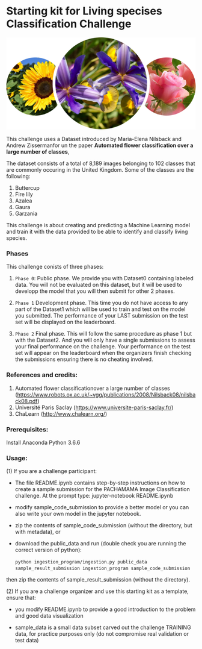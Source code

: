 # Starting kit for Living specises Classification Challenge

![plot](./overview_image.png)

This challenge uses a Dataset introduced by  Maria-Elena Nilsback and Andrew Zissermanfor un the paper **Automated  flower  classification  over  a  large number  of  classes**,  
 
 
The dataset consists of a total of 8,189 images belonging to 102 classes that  are  commonly  occuring  in  the  United  Kingdom. Some of the classes are the following:

1. Buttercup
2. Fire lily
3. Azalea
4. Gaura
5. Garzania

    
This challenge is about creating and predicting a Machine Learning model and train it with the data provided to be able to identify and classify living species.


### Phases
This challenge conists of three phases:  

1. `Phase 0`: 
Public phase. We provide you with Dataset0 containing labeled data. You will not be evaluated on this dataset, but it will be used to developp the model that you will then submit for other 2 phases.

1. `Phase 1`
Development phase. This time you do not have access to any part of the Dataset1 which will be used to train and test on the model you submitted. The performance of your LAST submission on the test set will be displayed on the leaderboard.

2. `Phase 2`
Final phase. This will follow the same procedure as phase 1 but with the Dataset2. And you will only have a single submissions to assess your final performance on the challenge.
Your performance on the test set will appear on the leaderboard when the organizers finish checking the submissions ensuring there is no cheating involved. 
    
    

### References and credits: 

 
1. Automated  flower  classificationover  a  large  number  of  classes (https://www.robots.ox.ac.uk/~vgg/publications/2008/Nilsback08/nilsback08.pdf)       
2. Université Paris Saclay (https://www.universite-paris-saclay.fr/)
3. ChaLearn (http://www.chalearn.org/)


### Prerequisites:
Install Anaconda Python 3.6.6 


### Usage:

(1) If you are a challenge participant:

- The file README.ipynb contains step-by-step instructions on how to create a sample submission for the PACHAMAMA Image Classification challenge. 
At the prompt type:
jupyter-notebook README.ipynb

- modify sample_code_submission to provide a better model or you can also write your own model in the jupyter notebook.

- zip the contents of sample_code_submission (without the directory, but with metadata), or

- download the public_data and run (double check you are running the correct version of python):

  `python ingestion_program/ingestion.py public_data sample_result_submission ingestion_program sample_code_submission`

then zip the contents of sample_result_submission (without the directory).

(2) If you are a challenge organizer and use this starting kit as a template, ensure that:

- you modify README.ipynb to provide a good introduction to the problem and good data visualization

- sample_data is a small data subset carved out the challenge TRAINING data, for practice purposes only (do not compromise real validation or test data)
